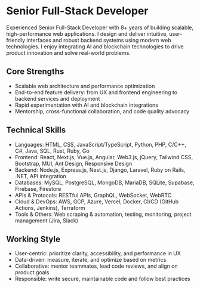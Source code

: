 # Senior Full-Stack Developer

Experienced Senior Full-Stack Developer with 8+ years of building scalable, high-performance web applications. I design and deliver intuitive, user-friendly interfaces and robust backend systems using modern web technologies. I enjoy integrating AI and blockchain technologies to drive product innovation and solve real-world problems.

## Core Strengths

- Scalable web architecture and performance optimization
- End-to-end feature delivery: from UX and frontend engineering to backend services and deployment
- Rapid experimentation with AI and blockchain integrations
- Mentorship, cross-functional collaboration, and code quality advocacy

## Technical Skills

- Languages: HTML, CSS, JavaScript/TypeScript, Python, PHP, C/C++, C#, Java, SQL, Rust, Ruby, Go
- Frontend: React, Next.js, Vue.js, Angular, Web3.js, jQuery, Tailwind CSS, Bootstrap, MUI, Ant Design, Responsive Design
- Backend: Node.js, Express.js, Nest.js, Django, Laravel, Ruby on Rails, .NET, API integration
- Databases: MySQL, PostgreSQL, MongoDB, MariaDB, SQLite, Supabase, Firebase, Firestore
- APIs & Protocols: RESTful APIs, GraphQL, WebSocket, WebRTC
- Cloud & DevOps: AWS, GCP, Azure, Vercel, Docker, CI/CD (GitHub Actions, Jenkins), Terraform
- Tools & Others: Web scraping & automation, testing, monitoring, project management (Jira, Slack)

## Working Style

- User-centric: prioritize clarity, accessibility, and performance in UX
- Data-driven: measure, iterate, and optimize based on metrics
- Collaborative: mentor teammates, lead code reviews, and align on product goals
- Responsible: write secure, maintainable code and follow best practices